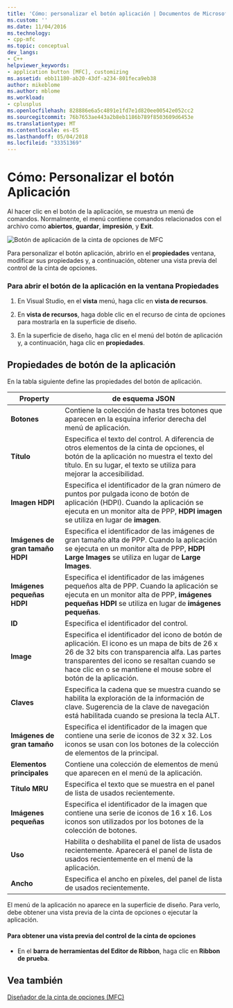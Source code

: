 ```yaml
---
title: 'Cómo: personalizar el botón aplicación | Documentos de Microsoft'
ms.custom: ''
ms.date: 11/04/2016
ms.technology:
- cpp-mfc
ms.topic: conceptual
dev_langs:
- C++
helpviewer_keywords:
- application button [MFC], customizing
ms.assetid: ebb11180-ab20-43df-a234-801feca9eb38
author: mikeblome
ms.author: mblome
ms.workload:
- cplusplus
ms.openlocfilehash: 828886e6a5c4891e1fd7e1d820ee00542e052cc2
ms.sourcegitcommit: 76b7653ae443a2b8eb1186b789f8503609d6453e
ms.translationtype: MT
ms.contentlocale: es-ES
ms.lasthandoff: 05/04/2018
ms.locfileid: "33351369"
---
```

# <a name="how-to-customize-the-application-button"></a>Cómo: Personalizar el botón Aplicación
Al hacer clic en el botón de la aplicación, se muestra un menú de comandos. Normalmente, el menú contiene comandos relacionados con el archivo como **abiertos**, **guardar**, **impresión**, y **Exit**.  
  
 ![Botón de aplicación de la cinta de opciones de MFC](../mfc/media/application_button.png "application_button")  
  
 Para personalizar el botón aplicación, abrirlo en el **propiedades** ventana, modificar sus propiedades y, a continuación, obtener una vista previa del control de la cinta de opciones.  
  
### <a name="to-open-the-application-button-in-the-properties-window"></a>Para abrir el botón de la aplicación en la ventana Propiedades  
  
1.  En Visual Studio, en el **vista** menú, haga clic en **vista de recursos**.  
  
2.  En **vista de recursos**, haga doble clic en el recurso de cinta de opciones para mostrarla en la superficie de diseño.  
  
3.  En la superficie de diseño, haga clic en el menú del botón de aplicación y, a continuación, haga clic en **propiedades**.  
  
## <a name="application-button-properties"></a>Propiedades de botón de la aplicación  
 En la tabla siguiente define las propiedades del botón de aplicación.  
  
|Property|de esquema JSON|  
|--------------|----------------|  
|**Botones**|Contiene la colección de hasta tres botones que aparecen en la esquina inferior derecha del menú de aplicación.|  
|**Título**|Especifica el texto del control. A diferencia de otros elementos de la cinta de opciones, el botón de la aplicación no muestra el texto del título. En su lugar, el texto se utiliza para mejorar la accesibilidad.|  
|**Imagen HDPI**|Especifica el identificador de la gran número de puntos por pulgada icono de botón de aplicación (HDPI). Cuando la aplicación se ejecuta en un monitor alta de PPP, **HDPI imagen** se utiliza en lugar de **imagen**.|  
|**Imágenes de gran tamaño HDPI**|Especifica el identificador de las imágenes de gran tamaño alta de PPP. Cuando la aplicación se ejecuta en un monitor alta de PPP, **HDPI Large Images** se utiliza en lugar de **Large Images**.|  
|**Imágenes pequeñas HDPI**|Especifica el identificador de las imágenes pequeños alta de PPP. Cuando la aplicación se ejecuta en un monitor alta de PPP, **imágenes pequeñas HDPI** se utiliza en lugar de **imágenes pequeñas**.|  
|**ID**|Especifica el identificador del control.|  
|**Image**|Especifica el identificador del icono de botón de aplicación. El icono es un mapa de bits de 26 x 26 de 32 bits con transparencia alfa. Las partes transparentes del icono se resaltan cuando se hace clic en o se mantiene el mouse sobre el botón de la aplicación.|  
|**Claves**|Especifica la cadena que se muestra cuando se habilita la exploración de la información de clave. Sugerencia de la clave de navegación está habilitada cuando se presiona la tecla ALT.|  
|**Imágenes de gran tamaño**|Especifica el identificador de la imagen que contiene una serie de iconos de 32 x 32. Los iconos se usan con los botones de la colección de elementos de la principal.|  
|**Elementos principales**|Contiene una colección de elementos de menú que aparecen en el menú de la aplicación.|  
|**Título MRU**|Especifica el texto que se muestra en el panel de lista de usados recientemente.|  
|**Imágenes pequeñas**|Especifica el identificador de la imagen que contiene una serie de iconos de 16 x 16. Los iconos son utilizados por los botones de la colección de botones.|  
|**Uso**|Habilita o deshabilita el panel de lista de usados recientemente. Aparecerá el panel de lista de usados recientemente en el menú de la aplicación.|  
|**Ancho**|Especifica el ancho en píxeles, del panel de lista de usados recientemente.|  
  
 El menú de la aplicación no aparece en la superficie de diseño. Para verlo, debe obtener una vista previa de la cinta de opciones o ejecutar la aplicación.  
  
#### <a name="to-preview-the-ribbon-control"></a>Para obtener una vista previa del control de la cinta de opciones  
  
-   En el **barra de herramientas del Editor de Ribbon**, haga clic en **Ribbon de prueba**.  
  
## <a name="see-also"></a>Vea también  
 [Diseñador de la cinta de opciones (MFC)](../mfc/ribbon-designer-mfc.md)

